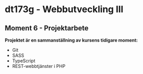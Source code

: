# dt173g - Webbutveckling III
## Moment 6 - Projektarbete
**Projektet är en sammanställning av kursens tidigare moment:**
* Git
* SASS
* TypeScript
* REST-webbtjänster i PHP
